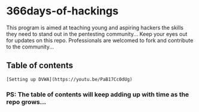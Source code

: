 # 366days-of-hackings
This program is aimed at teaching young and aspiring hackers the skills they need to stand out in the pentesting community... 
Keep your eyes out for updates on this repo. Professionals are welcomed to fork and contribute to the community...

## Table of contents
	[Setting up DVWA](https://youtu.be/PaB17Cc0dUg)

### PS: The table of contents will keep adding up with time as the repo grows...